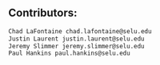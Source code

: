 ## Contributors: 

```bash
Chad LaFontaine chad.lafontaine@selu.edu
Justin Laurent justin.laurent@selu.edu
Jeremy Slimmer jeremy.slimmer@selu.edu
Paul Hankins paul.hankins@selu.edu
```
